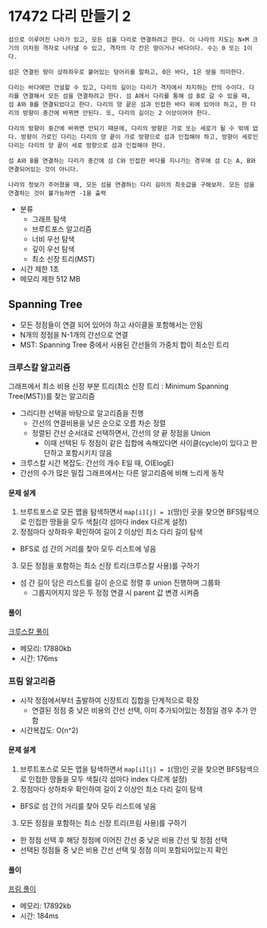 # 17472 다리 만들기 2

```
섬으로 이루어진 나라가 있고, 모든 섬을 다리로 연결하려고 한다. 이 나라의 지도는 N×M 크기의 이차원 격자로 나타낼 수 있고, 격자의 각 칸은 땅이거나 바다이다. 수는 0 또는 1이다.

섬은 연결된 땅이 상하좌우로 붙어있는 덩어리를 말하고, 0은 바다, 1은 땅을 의미한다.

다리는 바다에만 건설할 수 있고, 다리의 길이는 다리가 격자에서 차지하는 칸의 수이다. 다리를 연결해서 모든 섬을 연결하려고 한다. 섬 A에서 다리를 통해 섬 B로 갈 수 있을 때, 섬 A와 B를 연결되었다고 한다. 다리의 양 끝은 섬과 인접한 바다 위에 있어야 하고, 한 다리의 방향이 중간에 바뀌면 안된다. 또, 다리의 길이는 2 이상이어야 한다.

다리의 방향이 중간에 바뀌면 안되기 때문에, 다리의 방향은 가로 또는 세로가 될 수 밖에 없다. 방향이 가로인 다리는 다리의 양 끝이 가로 방향으로 섬과 인접해야 하고, 방향이 세로인 다리는 다리의 양 끝이 세로 방향으로 섬과 인접해야 한다.

섬 A와 B를 연결하는 다리가 중간에 섬 C와 인접한 바다를 지나가는 경우에 섬 C는 A, B와 연결되어있는 것이 아니다.

나라의 정보가 주어졌을 때, 모든 섬을 연결하는 다리 길이의 최솟값을 구해보자. 모든 섬을 연결하는 것이 불가능하면 -1을 출력
```

- 분류
  - 그래프 탐색
  - 브루트포스 알고리즘
  - 너비 우선 탐색
  - 깊이 우선 탐색
  - 최소 신장 트리(MST)
- 시간 제한 1초
- 메모리 제한 512 MB

## Spanning Tree

- 모든 정점들이 연결 되어 있어야 하고 사이클을 포함해서는 안됨
- N개의 정점을 N-1개의 간선으로 연결
- MST: Spanning Tree 중에서 사용된 간선들의 가중치 합이 최소인 트리

### 크루스칼 알고리즘

그래프에서 최소 비용 신장 부분 트리(최소 신장 트리 : Minimum Spanning Tree(MST))를 찾는 알고리즘

- 그리디한 선택을 바탕으로 알고리즘을 진행
  - 간선의 연결비용을 낮은 순으로 오름 차순 정렬
  - 정렬된 간선 순서대로 선택하면서, 간선의 양 끝 정점을 Union
    - 이때 선택된 두 정점이 같은 집합에 속해있다면 사이클(cycle)이 있다고 판단하고 포함시키지 않음
- 크루스칼 시간 복잡도: 간선의 개수 E일 때, O(ElogE)
- 간선의 수가 많은 밀집 그래프에서는 다른 알고리즘에 비해 느리게 동작

#### 문제 설계

1. 브루트포스로 모든 맵을 탐색하면서 `map[i][j] = 1`(땅)인 곳을 찾으면 BFS탐색으로 인접한 땅들을 모두 색칠(각 섬마다 index 다르게 설정)
2. 정점마다 상하좌우 확인하여 길이 2 이상인 최소 다리 길이 탐색

- BFS로 섬 간의 거리를 찾아 모두 리스트에 넣음

3. 모든 정점을 포함하는 최소 신장 트리(크루스칼 사용)를 구하기

- 섬 간 길이 담은 리스트를 길이 순으로 정렬 후 union 진행하며 그룹화
  - 그룹지어지지 않은 두 정점 연결 시 parent 값 변경 시켜줌

#### 풀이

[크루스칼 풀이](./Solution1.java)

- 메모리: 17880kb
- 시간: 176ms

### 프림 알고리즘

- 시작 정점에서부터 출발하여 신장트리 집합을 단계적으로 확장
  - 연결된 정점 중 낮은 비용의 간선 선택, 이미 추가되어있는 정점일 경우 추가 안함
- 시간복잡도: O(n^2)

#### 문제 설계

1. 브루트포스로 모든 맵을 탐색하면서 `map[i][j] = 1`(땅)인 곳을 찾으면 BFS탐색으로 인접한 땅들을 모두 색칠(각 섬마다 index 다르게 설정)
2. 정점마다 상하좌우 확인하여 길이 2 이상인 최소 다리 길이 탐색

- BFS로 섬 간의 거리를 찾아 모두 리스트에 넣음

3. 모든 정점을 포함하는 최소 신장 트리(프림 사용)를 구하기

- 한 정점 선택 후 해당 정점에 이어진 간선 중 낮은 비용 간선 및 정점 선택
- 선택된 정점들 중 낮은 비용 간선 선택 및 정점 이미 포함되어있는지 확인

#### 풀이

[프림 풀이](./Solution2.java)

- 메모리: 17892kb
- 시간: 184ms
